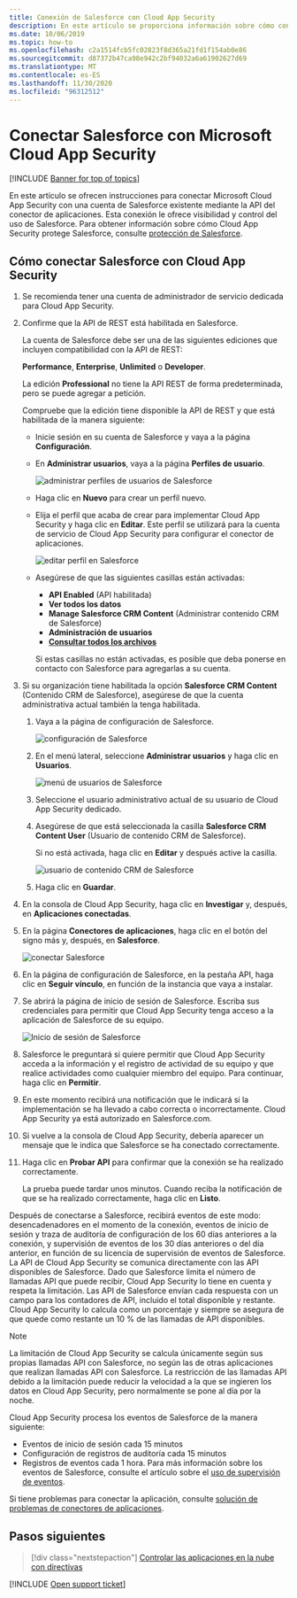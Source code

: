 ```yaml
---
title: Conexión de Salesforce con Cloud App Security
description: En este artículo se proporciona información sobre cómo conectar Salesforce con Cloud App Security mediante el conector de API para la visibilidad y el control del uso.
ms.date: 10/06/2019
ms.topic: how-to
ms.openlocfilehash: c2a1514fcb5fc02823f8d365a21fd1f154ab0e86
ms.sourcegitcommit: d87372b47ca98e942c2bf94032a6a61902627d69
ms.translationtype: MT
ms.contentlocale: es-ES
ms.lasthandoff: 11/30/2020
ms.locfileid: "96312512"
---
```

# <a name="connect-salesforce-to-microsoft-cloud-app-security"></a>Conectar Salesforce con Microsoft Cloud App Security

[!INCLUDE [Banner for top of topics](includes/banner.md)]

En este artículo se ofrecen instrucciones para conectar Microsoft Cloud App Security con una cuenta de Salesforce existente mediante la API del conector de aplicaciones. Esta conexión le ofrece visibilidad y control del uso de Salesforce. Para obtener información sobre cómo Cloud App Security protege Salesforce, consulte [protección de Salesforce](protect-salesforce.md).

## <a name="how-to-connect-salesforce-to-cloud-app-security"></a>Cómo conectar Salesforce con Cloud App Security

1. Se recomienda tener una cuenta de administrador de servicio dedicada para Cloud App Security.

1. Confirme que la API de REST está habilitada en Salesforce.

    La cuenta de Salesforce debe ser una de las siguientes ediciones que incluyen compatibilidad con la API de REST:

    **Performance**, **Enterprise**, **Unlimited** o **Developer**.

    La edición **Professional** no tiene la API REST de forma predeterminada, pero se puede agregar a petición.

    Compruebe que la edición tiene disponible la API de REST y que está habilitada de la manera siguiente:

    * Inicie sesión en su cuenta de Salesforce y vaya a la página **Configuración**.

    * En **Administrar usuarios**, vaya a la página **Perfiles de usuario**.

        ![administrar perfiles de usuarios de Salesforce](media/salesforce-manageusers-profiles.png "administrar perfiles de usuarios de Salesforce")

    * Haga clic en **Nuevo** para crear un perfil nuevo.
    * Elija el perfil que acaba de crear para implementar Cloud App Security y haga clic en **Editar**. Este perfil se utilizará para la cuenta de servicio de Cloud App Security para configurar el conector de aplicaciones.

         ![editar perfil en Salesforce](media/salesforce-edit-profile.png "editar perfil en Salesforce")

    * Asegúrese de que las siguientes casillas están activadas:
      * **API Enabled** (API habilitada)
      * **Ver todos los datos**
      * **Manage Salesforce CRM Content** (Administrar contenido CRM de Salesforce)
      * **Administración de usuarios**
      * **[Consultar todos los archivos](https://go.microsoft.com/fwlink/?linkid=2106480)**

      Si estas casillas no están activadas, es posible que deba ponerse en contacto con Salesforce para agregarlas a su cuenta.

1. Si su organización tiene habilitada la opción **Salesforce CRM Content** (Contenido CRM de Salesforce), asegúrese de que la cuenta administrativa actual también la tenga habilitada.

    1. Vaya a la página de configuración de Salesforce.

        ![configuración de Salesforce](media/salesforce-setup.png "configuración de Salesforce")

    1. En el menú lateral, seleccione **Administrar usuarios** y haga clic en **Usuarios**.

        ![menú de usuarios de Salesforce](media/salesforce-menu-users.png "menú de usuarios de Salesforce")

    1. Seleccione el usuario administrativo actual de su usuario de Cloud App Security dedicado.

    1. Asegúrese de que está seleccionada la casilla **Salesforce CRM Content User** (Usuario de contenido CRM de Salesforce).

        Si no está activada, haga clic en **Editar** y después active la casilla.

        ![usuario de contenido CRM de Salesforce](media/salesforce-crm-content-user.png "usuario de contenido CRM de Salesforce")

    1. Haga clic en **Guardar**.

1. En la consola de Cloud App Security, haga clic en **Investigar** y, después, en **Aplicaciones conectadas**.

1. En la página **Conectores de aplicaciones**, haga clic en el botón del signo más y, después, en **Salesforce**.

    ![conectar Salesforce](media/connect-salesforce.png "conectarse a Salesforce")

1. En la página de configuración de Salesforce, en la pestaña API, haga clic en **Seguir vínculo**, en función de la instancia que vaya a instalar.

1. Se abrirá la página de inicio de sesión de Salesforce. Escriba sus credenciales para permitir que Cloud App Security tenga acceso a la aplicación de Salesforce de su equipo.

    ![Inicio de sesión de Salesforce](media/salesforce-logon.png "inicio de sesión en Salesforce")

1. Salesforce le preguntará si quiere permitir que Cloud App Security acceda a la información y el registro de actividad de su equipo y que realice actividades como cualquier miembro del equipo. Para continuar, haga clic en **Permitir**.

1. En este momento recibirá una notificación que le indicará si la implementación se ha llevado a cabo correcta o incorrectamente. Cloud App Security ya está autorizado en Salesforce.com.

1. Si vuelve a la consola de Cloud App Security, debería aparecer un mensaje que le indica que Salesforce se ha conectado correctamente.

1. Haga clic en **Probar API** para confirmar que la conexión se ha realizado correctamente.

    La prueba puede tardar unos minutos. Cuando reciba la notificación de que se ha realizado correctamente, haga clic en **Listo**.

Después de conectarse a Salesforce, recibirá eventos de este modo: desencadenadores en el momento de la conexión, eventos de inicio de sesión y traza de auditoría de configuración de los 60 días anteriores a la conexión, y supervisión de eventos de los 30 días anteriores o del día anterior, en función de su licencia de supervisión de eventos de Salesforce. La API de Cloud App Security se comunica directamente con las API disponibles de Salesforce. Dado que Salesforce limita el número de llamadas API que puede recibir, Cloud App Security lo tiene en cuenta y respeta la limitación. Las API de Salesforce envían cada respuesta con un campo para los contadores de API, incluido el total disponible y restante. Cloud App Security lo calcula como un porcentaje y siempre se asegura de que quede como restante un 10 % de las llamadas de API disponibles.

> [!NOTE]
> La limitación de Cloud App Security se calcula únicamente según sus propias llamadas API con Salesforce, no según las de otras aplicaciones que realizan llamadas API con Salesforce.
> La restricción de las llamadas API debido a la limitación puede reducir la velocidad a la que se ingieren los datos en Cloud App Security, pero normalmente se pone al día por la noche.

Cloud App Security procesa los eventos de Salesforce de la manera siguiente:

* Eventos de inicio de sesión cada 15 minutos
* Configuración de registros de auditoría cada 15 minutos
* Registros de eventos cada 1 hora. Para más información sobre los eventos de Salesforce, consulte el artículo sobre el [uso de supervisión de eventos](https://developer.salesforce.com/docs/atlas.en-us.api_rest.meta/api_rest/using_resources_event_log_files.htm).

Si tiene problemas para conectar la aplicación, consulte [solución de problemas de conectores de aplicaciones](troubleshooting-api-connectors-using-error-messages.md).

## <a name="next-steps"></a>Pasos siguientes

> [!div class="nextstepaction"]
> [Controlar las aplicaciones en la nube con directivas](control-cloud-apps-with-policies.md)

[!INCLUDE [Open support ticket](includes/support.md)]
